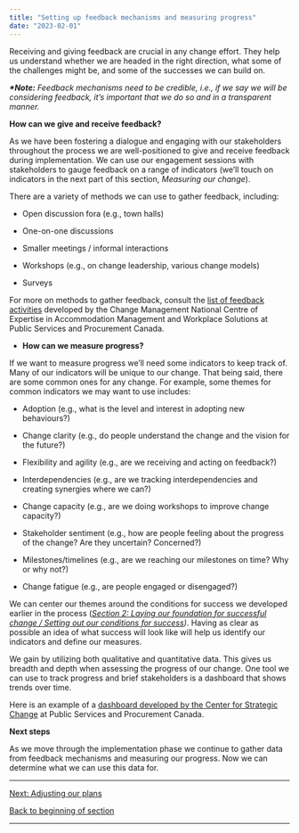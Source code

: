 ```yaml
---
title: "Setting up feedback mechanisms and measuring progress"
date: "2023-02-01"
---
```


Receiving and giving feedback are crucial in any change effort. They help us understand whether we are headed in the right direction, what some of the challenges might be, and some of the successes we can build on.

**_\*Note:_** _Feedback mechanisms need to be credible, i.e., if we say we will be considering feedback, it’s important that we do so and in a transparent manner._

**How can we give and receive feedback?**

As we have been fostering a dialogue and engaging with our stakeholders throughout the process we are well-positioned to give and receive feedback during implementation. We can use our engagement sessions with stakeholders to gauge feedback on a range of indicators (we’ll touch on indicators in the next part of this section, _Measuring our change_).

There are a variety of methods we can use to gather feedback, including:

- Open discussion fora (e.g., town halls)

- One-on-one discussions

- Smaller meetings / informal interactions

- Workshops (e.g., on change leadership, various change models)

- Surveys

For more on methods to gather feedback, consult the [list of feedback activities](https://wiki.gccollab.ca/images/4/4c/Feedback_Strategy_Options.docx) developed by the Change Management National Centre of Expertise in Accommodation Management and Workplace Solutions at Public Services and Procurement Canada.

- **How can we measure progress?**

If we want to measure progress we’ll need some indicators to keep track of. Many of our indicators will be unique to our change. That being said, there are some common ones for any change. For example, some themes for common indicators we may want to use includes:

- Adoption (e.g., what is the level and interest in adopting new behaviours?)

- Change clarity (e.g., do people understand the change and the vision for the future?)

- Flexibility and agility (e.g., are we receiving and acting on feedback?)

- Interdependencies (e.g., are we tracking interdependencies and creating synergies where we can?)

- Change capacity (e.g., are we doing workshops to improve change capacity?)

- Stakeholder sentiment (e.g., how are people feeling about the progress of the change? Are they uncertain? Concerned?)

- Milestones/timelines (e.g., are we reaching our milestones on time? Why or why not?)

- Change fatigue (e.g., are people engaged or disengaged?)

We can center our themes around the conditions for success we developed earlier in the process (_[Section 2: Laying our foundation for successful change / Setting out our conditions for success](https://articles.alpha.canada.ca/framework-for-leading-change/?page_id=244))_. Having as clear as possible an idea of what success will look like will help us identify our indicators and define our measures.

We gain by utilizing both qualitative and quantitative data. This gives us breadth and depth when assessing the progress of our change. One tool we can use to track progress and brief stakeholders is a dashboard that shows trends over time.

Here is an example of a [dashboard developed by the Center for Strategic Change](https://articles.alpha.canada.ca/uploads/sites/46/2022/11/Dashboard-example.pptx) at Public Services and Procurement Canada.

**Next steps**

As we move through the implementation phase we continue to gather data from feedback mechanisms and measuring our progress. Now we can determine what we can use this data for.

* * *

[Next: Adjusting our plans](https://articles.alpha.canada.ca/framework-for-leading-change/adjusting-our-plans/)

[Back to beginning of section](https://articles.alpha.canada.ca/framework-for-leading-change/implementing-the-change/)

* * *
